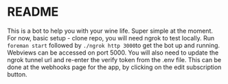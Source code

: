 # README

This is a bot to help you with your wine life. Super simple at the moment. For now, basic setup - clone repo, you will need ngrok to test locally. Run `foreman start` followed by `./ngrok http 3000`to get the bot up and running. Webviews can be accessed on port 5000. You will also need to update the ngrok tunnel url and re-enter the verify token from the .env file. This can be done at the webhooks page for the app, by clicking on the edit subscription button.
